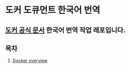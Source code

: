 # 도커 도큐먼트 한국어 번역
[도커 공식 문서](https://docs.docker.com/get-started/overview/) 한국어 번역 작업 레포입니다.  
--------------------------
## 목차 
1. [Docker overview](./Docker_overview.md)
